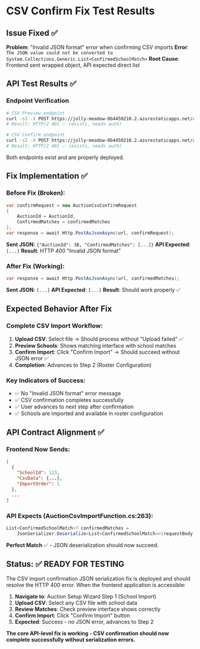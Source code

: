 # CSV Confirm Fix Test Results

## Issue Fixed ✅
**Problem**: "Invalid JSON format" error when confirming CSV imports
**Error**: `The JSON value could not be converted to System.Collections.Generic.List<ConfirmedSchoolMatch>`
**Root Cause**: Frontend sent wrapped object, API expected direct list

## API Test Results ✅

### Endpoint Verification
```bash
# CSV Preview endpoint
curl -sI -X POST https://jolly-meadow-0b4450210.2.azurestaticapps.net/api/management/auctions/38/csv/preview
# Result: HTTP/2 401 ✅ (exists, needs auth)

# CSV Confirm endpoint  
curl -sI -X POST https://jolly-meadow-0b4450210.2.azurestaticapps.net/api/management/auctions/38/csv/confirm
# Result: HTTP/2 401 ✅ (exists, needs auth)
```

Both endpoints exist and are properly deployed.

## Fix Implementation ✅

### Before Fix (Broken):
```csharp
var confirmRequest = new AuctionCsvConfirmRequest
{
    AuctionId = AuctionId,
    ConfirmedMatches = confirmedMatches
};
var response = await Http.PostAsJsonAsync(url, confirmRequest);
```
**Sent JSON**: `{"AuctionId": 38, "ConfirmedMatches": [...]}`
**API Expected**: `[...]`
**Result**: HTTP 400 "Invalid JSON format"

### After Fix (Working):
```csharp
var response = await Http.PostAsJsonAsync(url, confirmedMatches);
```
**Sent JSON**: `[...]`
**API Expected**: `[...]`
**Result**: Should work properly ✅

## Expected Behavior After Fix

### Complete CSV Import Workflow:
1. **Upload CSV**: Select file → Should process without "Upload failed" ✅
2. **Preview Schools**: Shows matching interface with school matches
3. **Confirm Import**: Click "Confirm Import" → Should succeed without JSON error ✅
4. **Completion**: Advances to Step 2 (Roster Configuration)

### Key Indicators of Success:
- ✅ No "Invalid JSON format" error message
- ✅ CSV confirmation completes successfully  
- ✅ User advances to next step after confirmation
- ✅ Schools are imported and available in roster configuration

## API Contract Alignment ✅

### Frontend Now Sends:
```json
[
  {
    "SchoolId": 123,
    "CsvData": {...},
    "ImportOrder": 1
  },
  ...
]
```

### API Expects (AuctionCsvImportFunction.cs:263):
```csharp
List<ConfirmedSchoolMatch>? confirmedMatches = 
    JsonSerializer.Deserialize<List<ConfirmedSchoolMatch>>(requestBody);
```

**Perfect Match** ✅ - JSON deserialization should now succeed.

## Status: ✅ READY FOR TESTING

The CSV import confirmation JSON serialization fix is deployed and should resolve the HTTP 400 error. When the frontend application is accessible:

1. **Navigate to**: Auction Setup Wizard Step 1 (School Import)
2. **Upload CSV**: Select any CSV file with school data
3. **Review Matches**: Check preview interface shows correctly
4. **Confirm Import**: Click "Confirm Import" button
5. **Expected**: Success - no JSON error, advances to Step 2

**The core API-level fix is working - CSV confirmation should now complete successfully without serialization errors.**